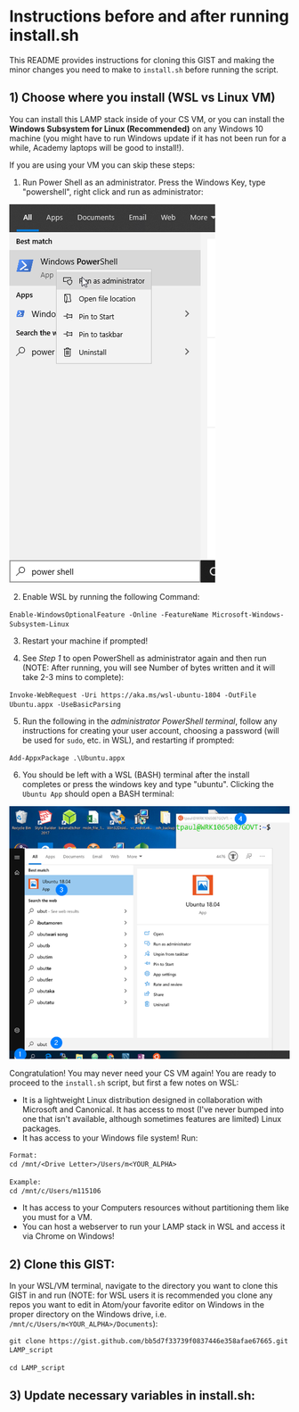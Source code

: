 # Instructions before and after running install.sh

This README provides instructions for cloning this GIST and making the minor changes
you need to make to `install.sh` before running the script.

## 1) Choose where you install (WSL vs Linux VM)

You can install this LAMP stack inside of your CS VM, or you can install the **Windows
Subsystem for Linux (Recommended)** on any Windows 10 machine (you might have to run Windows update
  if it has not been run for a while, Academy laptops will be good to install!).

If you are using your VM you can skip these steps:

1. Run Power Shell as an administrator. Press the Windows Key, type "powershell", right click and run as administrator:

![alt text](img/power_shell.png "Finding and Running Powershell")

2. Enable WSL by running the following Command:

`Enable-WindowsOptionalFeature -Online -FeatureName Microsoft-Windows-Subsystem-Linux`

3. Restart your machine if prompted!

4. See *Step 1* to open PowerShell as administrator again and then run (NOTE: After running, you will see Number of bytes written and it will take 2-3 mins to complete):

`Invoke-WebRequest -Uri https://aka.ms/wsl-ubuntu-1804 -OutFile Ubuntu.appx -UseBasicParsing`

5. Run the following in the *administrator PowerShell terminal*, follow any instructions for creating your user account, choosing a password (will be used for `sudo`, etc. in WSL), and restarting if prompted:

`Add-AppxPackage .\Ubuntu.appx `

6. You should be left with a WSL (BASH) terminal after the install completes or press the windows key and type "ubuntu". Clicking the `Ubuntu App` should open a BASH terminal:

![alt text](img/opening_wsl.png "Finding WSL in Windows")

Congratulation! You may never need your CS VM again! You are ready to proceed to the `install.sh` script, but first a few notes on WSL:

* It is a lightweight Linux distribution designed in collaboration with Microsoft and Canonical. It has access to most (I've never bumped into one that isn't available, although sometimes features are limited) Linux packages.
* It has access to your Windows file system! Run:

```
Format:
cd /mnt/<Drive Letter>/Users/m<YOUR_ALPHA>

Example:
cd /mnt/c/Users/m115106
```
* It has access to your Computers resources without partitioning them like you must for a VM.
* You can host a webserver to run your LAMP stack in WSL and access it via Chrome on Windows!

## 2) Clone this GIST:

In your WSL/VM terminal, navigate to the directory you want to clone this GIST in and run (NOTE: for WSL users it is recommended you clone any repos you want to edit in Atom/your favorite editor on Windows in the proper directory on the Windows drive, i.e. `/mnt/c/Users/m<YOUR_ALPHA>/Documents`):

```
git clone https://gist.github.com/bb5d7f33739f0837446e358afae67665.git LAMP_script

cd LAMP_script
```

## 3) Update necessary variables in install.sh:
